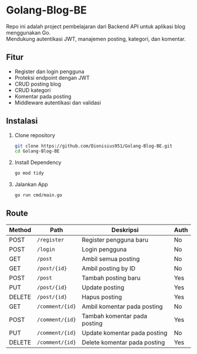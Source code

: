 # Golang-Blog-BE

Repo ini adalah project pembelajaran dari Backend API untuk aplikasi blog menggunakan Go.  
Mendukung autentikasi JWT, manajemen posting, kategori, dan komentar.

## Fitur

- Register dan login pengguna
- Proteksi endpoint dengan JWT
- CRUD posting blog
- CRUD kategori
- Komentar pada posting
- Middleware autentikasi dan validasi

## Instalasi

1. Clone repository
   ```bash
   git clone https://github.com/Dionisius951/Golang-Blog-BE.git
   cd Golang-Blog-BE
2. Install Dependency
   ```bash
   go mod tidy
3. Jalankan App
   ```bash
   go run cmd/main.go

## Route

| Method | Path                   | Deskripsi                    | Auth |
| ------ | ---------------------- | ---------------------------- | ---- |
| POST   | `/register`            | Register pengguna baru       | No   |
| POST   | `/login`               | Login pengguna               | No   |
| GET    | `/post`                | Ambil semua posting          | No   |
| GET    | `/post/{id}`           | Ambil posting by ID          | No   |
| POST   | `/post`                | Tambah posting baru          | Yes  |
| PUT    | `/post/{id}`           | Update posting               | Yes  |
| DELETE | `/post/{id}`           | Hapus posting                | Yes  |
| GET    | `/comment/{id}`        | Ambil komentar pada posting  | No   |
| POST   | `/comment/{id}`        | Tambah komentar pada posting | Yes  |
| PUT    | `/comment/{id}`        | Update komentar pada posting | No   |
| DELETE | `/comment/{id}`        | Delete komentar pada posting | Yes  |

